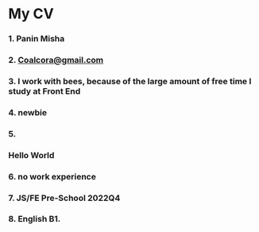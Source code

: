 # My CV #

### 1. Panin Misha
### 2. Coalcora@gmail.com
### 3. I work with bees, because of the large amount of free time I study at Front End
### 4. newbie
### 5. <h3>Hello World</h3>
### 6. no work experience
### 7. JS/FE Pre-School 2022Q4
### 8. English B1.